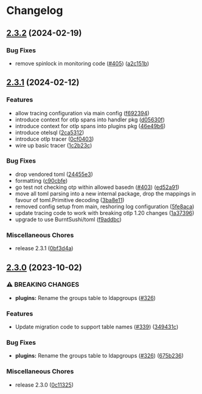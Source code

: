 # Changelog

## [2.3.2](https://github.com/glauth/glauth/compare/v2.3.1...v2.3.2) (2024-02-19)


### Bug Fixes

* remove spinlock in monitoring code ([#405](https://github.com/glauth/glauth/issues/405)) ([a2c151b](https://github.com/glauth/glauth/commit/a2c151b0d025332462369a846a51ef4deff5332b))

## [2.3.1](https://github.com/glauth/glauth/compare/v2.2.1...v2.3.1) (2024-02-12)


### Features

* allow tracing configuration via main config ([f692394](https://github.com/glauth/glauth/commit/f692394942aa0f93a1aa1572331fd1c3e3553156))
* introduce context for otlp spans into handler pkg ([d05630f](https://github.com/glauth/glauth/commit/d05630f66b80a776fd406782ad1fde5c6c66eac6))
* introduce context for otlp spans into plugins pkg ([46e49b6](https://github.com/glauth/glauth/commit/46e49b6976318a9f3670b88bdcb3411dfac0a17c))
* introduce otelsql ([2ca5312](https://github.com/glauth/glauth/commit/2ca53126965aa7d42b23aee15f750df12822d454))
* introduce otlp tracer ([0cf0403](https://github.com/glauth/glauth/commit/0cf04037a2a7b38c8ed7af2451b115f48c5427b5))
* wire up basic tracer ([1c2b23c](https://github.com/glauth/glauth/commit/1c2b23c00ff85b83a6d2e4bf4a9a68081aaf2777))


### Bug Fixes

* drop vendored toml ([24455e3](https://github.com/glauth/glauth/commit/24455e39889716ce7ae1e7e8a7dacfa7d4c96080))
* formatting ([c90cbfe](https://github.com/glauth/glauth/commit/c90cbfe5fb090fc19a55d64e01cd0e31c38bf2f0))
* go test not checking otp within allowed basedn ([#403](https://github.com/glauth/glauth/issues/403)) ([ed52a91](https://github.com/glauth/glauth/commit/ed52a91ec4117ff58fe606a1d8ba10786501a1e5))
* move all toml parsing into a new internal package, drop the mappings in favour of toml.Primitive decoding ([3ba8e11](https://github.com/glauth/glauth/commit/3ba8e1113217be647d240261322453d213ea7da4))
* removed config setup from main, reshoring log configuration ([5fe8aca](https://github.com/glauth/glauth/commit/5fe8aca852bdfe7e375ea99b87074bae35fc3407))
* update tracing code to work with breaking otlp 1.20 changes ([1a37396](https://github.com/glauth/glauth/commit/1a3739610997b58100040d0c8a405596fccc8e23))
* upgrade to use BurntSushi/toml ([f9addbc](https://github.com/glauth/glauth/commit/f9addbc2c5b13ccc2779dbabc4c55bc8706f53d6))


### Miscellaneous Chores

* release 2.3.1 ([0bf3d4a](https://github.com/glauth/glauth/commit/0bf3d4a82a8451e7bbda74e3730345aab5a855a7))

## [2.3.0](https://github.com/glauth/glauth/compare/v2.2.0...v2.3.0) (2023-10-02)


### ⚠ BREAKING CHANGES

* **plugins:** Rename the groups table to ldapgroups ([#326](https://github.com/glauth/glauth/issues/326))

### Features

* Update migration code to support table names ([#339](https://github.com/glauth/glauth/issues/339)) ([349431c](https://github.com/glauth/glauth/commit/349431c6caa0388d17ab987621eb9be5f019155e))


### Bug Fixes

* **plugins:** Rename the groups table to ldapgroups ([#326](https://github.com/glauth/glauth/issues/326)) ([675b236](https://github.com/glauth/glauth/commit/675b236328a21a65daa7876a1a3c6900b85b1964))


### Miscellaneous Chores

* release 2.3.0 ([0c11325](https://github.com/glauth/glauth/commit/0c11325a2482d5067c805a4c7ed948a5e337b8f8))
